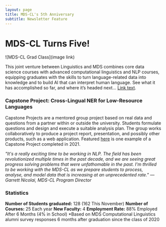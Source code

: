 ```yaml
---
layout: page
title: MDS-CL's 5th Anniversary
subtitle: Newsletter Feature
---
```


# MDS-CL Turns Five! 

![MDS-CL Grad Class](image link)

This joint venture between Linguistics and MDS combines core data science courses with advanced computational linguistics and NLP courses, equipping graduates with the skills to turn language-related data into knowledge and to build AI that can interpret human language. See what it has accomplished so far, and where it’s headed next... [Link text](link).  

### Capstone Project: Cross-Lingual NER for Low-Resource Languages

Capstone Projects are a mentored group project based on real data and questions from a partner within or outside the university. Students formulate questions and design and execute a suitable analysis plan. The group works collaboratively to produce a project report, presentation, and possibly other products, such as a web application. Featured [here](https://ubc-mdscl.github.io/2021-08-13-lorem-ipsum/) is one example of a Capstone Project completed in 2021. 

*"It's a really exciting time to be working in NLP.  The field has been revolutionized multiple times in the past decade, and we are seeing great progress solving problems that were unfathomable in the past.  I'm thrilled to be working with the MDS-CL as we prepare students to process, analyse, and model data that is increasing at an unprecedented rate." — Garrett Nicolai, MDS-CL Program Director* 

### Statistics

**Number of Students graduated:** 128 (162 This November)
**Number of Courses:** 25 Each year 
**New Faculty:** 4 
**Employment Rate:** 88% Employed After 6 Months (4% in School) *Based on MDS Computational Linguistics alumni survey responses 6 months after graduation since the class of 2020

